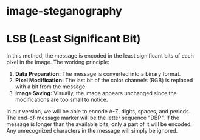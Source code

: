 # image-steganography

# LSB (Least Significant Bit)

In this method, the message is encoded in the least significant bits of each pixel in the image. The working principle:  

1. **Data Preparation:** The message is converted into a binary format.  
2. **Pixel Modification:** The last bit of the color channels (RGB) is replaced with a bit from the message.  
3. **Image Saving:** Visually, the image appears unchanged since the modifications are too small to notice.  

In our version, we will be able to encode A-Z, digits, spaces, and periods. The end-of-message marker will be the letter sequence "DBP". If the message is longer than the available bits, only a part of it will be encoded. Any unrecognized characters in the message will simply be ignored.
